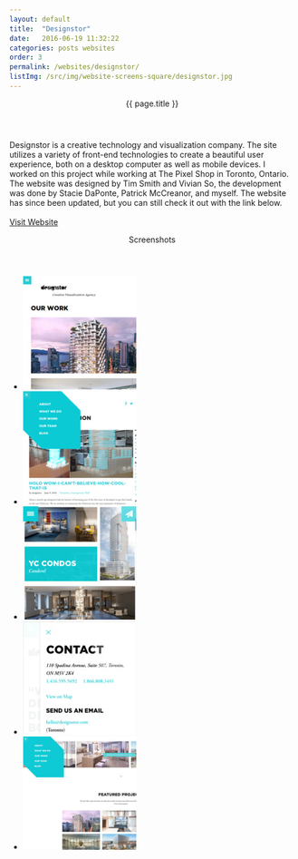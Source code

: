 ```yaml
---
layout: default
title:  "Designstor"
date:   2016-06-19 11:32:22
categories: posts websites
order: 3
permalink: /websites/designstor/
listImg: /src/img/website-screens-square/designstor.jpg
---
```

<div class="box">
  <header>{{ page.title }}</header>
  <div class="inner">
    <p>
      Designstor is a creative technology and visualization company. The site utilizes a variety of front-end technologies to create a beautiful user experience, both on a desktop computer as well as mobile devices. I worked on this project while working at The Pixel Shop in Toronto, Ontario. The website was designed by Tim Smith and Vivian So, the development was done by Stacie DaPonte, Patrick McCreanor, and myself. The website has since been updated, but you can still check it out with the link below.<br>
      <br>
      <a href="http://designstor.com/">Visit Website</a>
    </p>
  </div>
</div>

<div class="box">
  <header>Screenshots</header>
  <div class="inner">
    <ul class="content-list">
      <li>
        <a href="">
          <img src="/src/img/website-screens-square/designstor.jpg">
        </a>
      </li>
      <li>
        <a href="">
          <img src="/src/img/website-screens-square/designstor-tablet.jpg">
        </a>
      </li>
      <li>
        <a href="">
          <img src="/src/img/website-screens-square/designstor-mobile.jpg">
        </a>
      </li>
      <li>
        <a href="">
          <img src="/src/img/website-screens-square/designstor-mobile2.jpg">
        </a>
      </li>
      <li>
        <a href="">
          <img src="/src/img/website-screens-square/designstor-featured.jpg">
        </a>
      </li>
    </ul>
  </div>
</div>